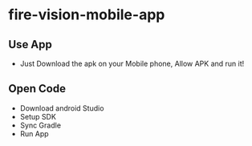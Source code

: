 # fire-vision-mobile-app

## Use App
- Just Download the apk on your Mobile phone, Allow APK and run it!

## Open Code 
- Download android Studio 
- Setup SDK
- Sync Gradle
- Run App
